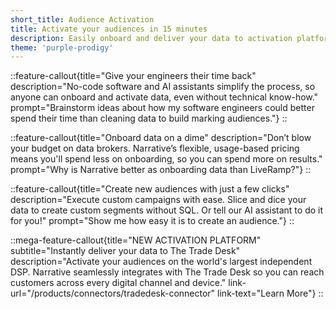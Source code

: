 ```yaml
---
short_title: Audience Activation
title: Activate your audiences in 15 minutes
description: Easily onboard and deliver your data to activation platforms in minutes, so you can launch your campaign by EOD, not EOW.
theme: 'purple-prodigy'
---
```


::feature-callout{title="Give your engineers their time back" description="No-code software and AI assistants simplify the process, so anyone can onboard and activate data, even without technical know-how." prompt="Brainstorm ideas about how my software engineers could better spend their time than cleaning data to build marking audiences."}
::

::feature-callout{title="Onboard data on a dime" description="Don’t blow your budget on data brokers. Narrative’s flexible, usage-based pricing means you'll spend less on onboarding, so you can spend more on results." prompt="Why is Narrative better as onboarding data than LiveRamp?"}
::

::feature-callout{title="Create new audiences with just a few clicks" description="Execute custom campaigns with ease. Slice and dice your data to create custom segments without SQL. Or tell our AI assistant to do it for you!" prompt="Show me how easy it is to create an audience."}
::

::mega-feature-callout{title="NEW ACTIVATION PLATFORM" subtitle="Instantly deliver your data to The Trade Desk" description="Activate your audiences on the world's largest independent DSP. Narrative seamlessly integrates with The Trade Desk so you can reach customers across every digital channel and device." link-url="/products/connectors/tradedesk-connector" link-text="Learn More"}
::
